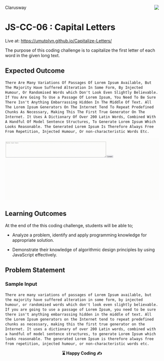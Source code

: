 <p>Clarusway<img align="right"
  src="https://secure.meetupstatic.com/photos/event/3/1/b/9/600_488352729.jpeg"  width="15px"></p>

# JS-CC-06 : Capital Letters

Live at: https://umutplvn.github.io/Capitalize-Letters/

The purpose of this coding challenge is to capitalize the first letter of each word in the given long text.



## Expected Outcome
```
There Are Many Variations Of Passages Of Lorem Ipsum Available, But The Majority Have Suffered Alteration In Some Form, By Injected Humour, Or Randomised Words which Don't Look Even Slightly Believable. If You Are Going To Use a Passage Of Lorem Ipsum, You Need To Be Sure There Isn't Anything Embarrassing Hidden In The Middle Of Text. All The Lorem Ipsum Generators On The Internet Tend To Repeat Predefined Chunks As Necessary, Making This The First True Generator On The Internet. It Uses A Dictionary Of Over 200 Latin Words, Combined With A Handful Of Model Sentence Structures, To Generate Lorem Ipsum Which Looks Reasonable. The Generated Lorem Ipsum Is Therefore Always Free From Repetition, Injected Humour, Or non-characteristic Words Etc.
```
​<img src="./images/letters.gif" width="800" />


## Learning Outcomes

At the end of the this coding challenge, students will be able to;

- Analyze a problem, identify and apply programming knowledge for appropriate solution.

- Demonstrate their knowledge of algorithmic design principles by using JavaScript effectively.

## Problem Statement

### Sample Input
```
There are many variations of passages of Lorem Ipsum available, but the majority have suffered alteration in some form, by injected humour, or randomised words which don't look even slightly believable. If you are going to use a passage of Lorem Ipsum, you need to be sure there isn't anything embarrassing hidden in the middle of text. All the Lorem Ipsum generators on the Internet tend to repeat predefined chunks as necessary, making this the first true generator on the Internet. It uses a dictionary of over 200 Latin words, combined with a handful of model sentence structures, to generate Lorem Ipsum which looks reasonable. The generated Lorem Ipsum is therefore always free from repetition, injected humour, or non-characteristic words etc.
```


<p align='center'><strong> ⌛ Happy Coding  ✍ </strong></p>
